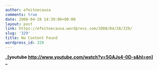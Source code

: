 ```yaml
---
author: efeitoecausa
comments: true
date: 2008-04-28 14:39:00+00:00
layout: post
link: https://efeitoecausa.wordpress.com/2008/04/28/329/
slug: '329'
title: No Content Found
wordpress_id: 329
---
```


>

**_[youtube http://www.youtube.com/watch?v=5GAJs4-0D-s&hl=en]  
_**
